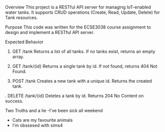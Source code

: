 Overview
This project is a RESTful API server for managing IoT-enabled water tanks. It supports CRUD operations (Create, Read, Update, Delete) for Tank resources.

Purpose
This code was written for the ECSE3038 course assignment to design and implement a RESTful API server.

Expected Behavior
1. GET /tank
Returns a list of all tanks. If no tanks exist, returns an empty array.

2. GET /tank/{id}
Returns a single tank by id. If not found, returns 404 Not Found.

3. POST /tank
Creates a new tank with a unique id. Returns the created tank.

. DELETE /tank/{id}
Deletes a tank by id. Returns 204 No Content on success.

Two Truths and a lie 
-I've been sick all weekend 
- Cats are my favourite animals
- I'm obssesed with sims4 
